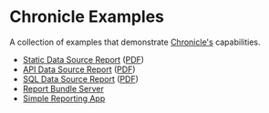 # Chronicle Examples

A collection of examples that demonstrate [Chronicle's](https://github.com/panosoft/chronicle) capabilities.

- [Static Data Source Report](reports/static-data) ([PDF](reports/static-data/test/test.pdf))
- [API Data Source Report](reports/api-data) ([PDF](reports/api-data/test/test.pdf))
- [SQL Data Source Report](reports/sql-data) ([PDF](reports/sql-data/test/test.pdf))
- [Report Bundle Server](bundle-server)
- [Simple Reporting App](app)
